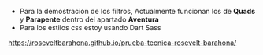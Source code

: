 
- Para la demostración de los filtros, Actualmente funcionan los de **Quads** y **Parapente** dentro del apartado **Aventura**
- Para los estilos css estoy usando Dart Sass 


https://roseveltbarahona.github.io/prueba-tecnica-rosevelt-barahona/
